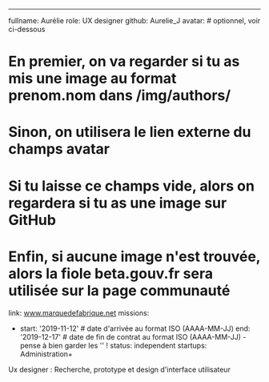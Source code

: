 ---
fullname: Aurélie
role: UX designer
github: Aurelie_J
avatar: # optionnel, voir ci-dessous
# En premier, on va regarder si tu as mis une image au format prenom.nom dans /img/authors/
# Sinon, on utilisera le lien externe du champs avatar
# Si tu laisse ce champs vide, alors on regardera si tu as une image sur GitHub
# Enfin, si aucune image n'est trouvée, alors la fiole beta.gouv.fr sera utilisée sur la page communauté
link: www.marquedefabrique.net
missions: 
  - start: '2019-11-12' # date d'arrivée au format ISO (AAAA-MM-JJ)
    end: '2019-12-17' # date de fin de contrat au format ISO (AAAA-MM-JJ) - pense à bien garder les '' !
    status: independent
startups: Administration+
  

Ux designer : Recherche, prototype et design d'interface utilisateur
